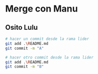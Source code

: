 # Merge con Manu

## Osito Lulu

```bash
# hacer un commit desde la rama lider
git add .\README.md
git commit -m "A"
```
```bash
# hacer otro commit desde la rama lider
git add .\README.md
git commit -m "B"
```
